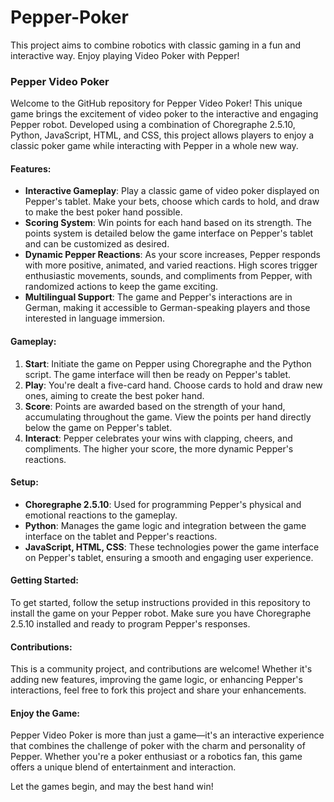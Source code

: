 # Pepper-Poker
This project aims to combine robotics with classic gaming in a fun and interactive way. Enjoy playing Video Poker with Pepper!

### Pepper Video Poker

Welcome to the GitHub repository for Pepper Video Poker! This unique game brings the excitement of video poker to the interactive and engaging Pepper robot. Developed using a combination of Choregraphe 2.5.10, Python, JavaScript, HTML, and CSS, this project allows players to enjoy a classic poker game while interacting with Pepper in a whole new way.

#### Features:

- **Interactive Gameplay**: Play a classic game of video poker displayed on Pepper's tablet. Make your bets, choose which cards to hold, and draw to make the best poker hand possible.
- **Scoring System**: Win points for each hand based on its strength. The points system is detailed below the game interface on Pepper's tablet and can be customized as desired.
- **Dynamic Pepper Reactions**: As your score increases, Pepper responds with more positive, animated, and varied reactions. High scores trigger enthusiastic movements, sounds, and compliments from Pepper, with randomized actions to keep the game exciting.
- **Multilingual Support**: The game and Pepper's interactions are in German, making it accessible to German-speaking players and those interested in language immersion.

#### Gameplay:

1. **Start**: Initiate the game on Pepper using Choregraphe and the Python script. The game interface will then be ready on Pepper's tablet.
2. **Play**: You're dealt a five-card hand. Choose cards to hold and draw new ones, aiming to create the best poker hand. 
3. **Score**: Points are awarded based on the strength of your hand, accumulating throughout the game. View the points per hand directly below the game on Pepper's tablet.
4. **Interact**: Pepper celebrates your wins with clapping, cheers, and compliments. The higher your score, the more dynamic Pepper's reactions.

#### Setup:

- **Choregraphe 2.5.10**: Used for programming Pepper's physical and emotional reactions to the gameplay.
- **Python**: Manages the game logic and integration between the game interface on the tablet and Pepper's reactions.
- **JavaScript, HTML, CSS**: These technologies power the game interface on Pepper's tablet, ensuring a smooth and engaging user experience.

#### Getting Started:

To get started, follow the setup instructions provided in this repository to install the game on your Pepper robot. Make sure you have Choregraphe 2.5.10 installed and ready to program Pepper's responses.

#### Contributions:

This is a community project, and contributions are welcome! Whether it's adding new features, improving the game logic, or enhancing Pepper's interactions, feel free to fork this project and share your enhancements.

#### Enjoy the Game:

Pepper Video Poker is more than just a game—it's an interactive experience that combines the challenge of poker with the charm and personality of Pepper. Whether you're a poker enthusiast or a robotics fan, this game offers a unique blend of entertainment and interaction.

Let the games begin, and may the best hand win!
